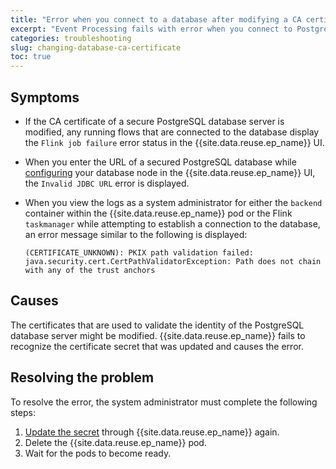 ```yaml
---
title: "Error when you connect to a database after modifying a CA certificate"
excerpt: "Event Processing fails with error when you connect to PostgreSQL database server after rotating the CA certificate."
categories: troubleshooting
slug: changing-database-ca-certificate
toc: true
---
```


## Symptoms

- If the CA certificate of a secure PostgreSQL database server is modified, any running flows that are connected to the database display the `Flink job failure` error status in the {{site.data.reuse.ep_name}} UI.

- When you enter the URL of a secured PostgreSQL database while [configuring](../../nodes/enrichmentnode/#configuring-a-database-node) your database node in the {{site.data.reuse.ep_name}} UI, the `Invalid JDBC URL` error is displayed.

- When you view the logs as a system administrator for either the `backend` container within the {{site.data.reuse.ep_name}} pod or the Flink `taskmanager` while attempting to establish a connection to the database, an error message similar to the following is displayed:

  ```shell
  (CERTIFICATE_UNKNOWN): PKIX path validation failed: java.security.cert.CertPathValidatorException: Path does not chain with any of the trust anchors
  ```

## Causes

The certificates that are used to validate the identity of the PostgreSQL database server might be modified. {{site.data.reuse.ep_name}} fails to recognize the certificate secret that was updated and causes the error.

## Resolving the problem

To resolve the error, the system administrator must complete the following steps:

1. [Update the secret](../../installing/configuring/#configuring-postgresql-ssl-in-event-processing-and-flink) through {{site.data.reuse.ep_name}} again.
2. Delete the {{site.data.reuse.ep_name}} pod.
3. Wait for the pods to become ready.
